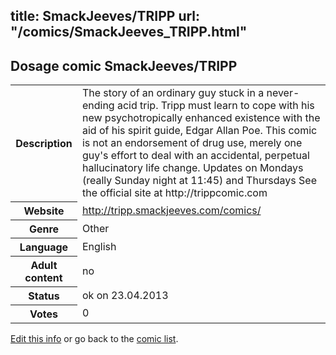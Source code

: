 title: SmackJeeves/TRIPP
url: "/comics/SmackJeeves_TRIPP.html"
---
Dosage comic SmackJeeves/TRIPP
-----------------------------------------

<p id="msg"></p>
<script type="text/javascript">
if (window.location.search === '?edit_info_mail=sent_ok') {
  var elem = document.getElementById("msg");
  elem.innerHTML = 'Edited information sucessfully sent.';
  elem.className = 'ok';
}
</script>
<table class="comicinfo">
<tr>
<th>Description</th><td>The story of an ordinary guy stuck in a never-ending acid trip. Tripp must learn to cope with his new psychotropically enhanced existence with the aid of his spirit guide, Edgar Allan Poe. This comic is not an endorsement of drug use, merely one guy's effort to deal with an accidental, perpetual hallucinatory life change. Updates on Mondays (really Sunday night at 11:45) and Thursdays See the official site at http://trippcomic.com</td>
</tr>
<tr>
<th>Website</th><td><a href="http://tripp.smackjeeves.com/comics/">http://tripp.smackjeeves.com/comics/</a></td>
</tr>
<tr>
<th>Genre</th><td>Other</td>
</tr>
<tr>
<th>Language</th><td>English</td>
</tr>
<tr>
<th>Adult content</th><td>no</td>
</tr>
<tr>
<th>Status</th><td>ok on 23.04.2013</td>
</tr>
<tr>
<th>Votes</th><td>0</td>
</tr>
</table>

[Edit this info](SmackJeeves_TRIPP_edit.html) or go back to the [comic list](../comic-index.html).

